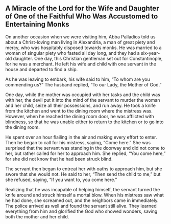 ## A Miracle of the Lord for the Wife and Daughter of One of the Faithful Who Was Accustomed to Entertaining Monks

On another occasion when we were visiting him, Abba Palladios told us about a Christ-loving man living in Alexandria, a man of great piety and mercy, who was hospitably disposed towards monks. He was married to a woman of singular piety who fasted all day long, and they had a six-year-old daughter. One day, this Christian gentleman set out for Constantinople, for he was a merchant. He left his wife and child with one servant in the house and departed to find a ship.

As he was leaving to embark, his wife said to him, “To whom are you commending us?” The husband replied, “To our Lady, the Mother of God.” 

One day, while the mother was occupied with her tasks and the child was with her, the devil put it into the mind of the servant to murder the woman and her child, seize all their possessions, and run away. He took a knife from the kitchen and went to the dining room where the mistress was. However, when he reached the dining room door, he was afflicted with blindness, so that he was unable either to return to the kitchen or to go into the dining room. 

He spent over an hour flailing in the air and making every effort to enter. Then he began to call for his mistress, saying, “Come here.” She was surprised that the servant was standing in the doorway and did not come to her, but rather called for her to approach him. She replied, “You come here,” for she did not know that he had been struck blind. 

The servant then began to entreat her with oaths to approach him, but she swore that she would not. He said to her, “Then send the child to me,” but she refused, saying, “If you want to, you come here.” 

Realizing that he was incapable of helping himself, the servant turned the knife around and struck himself a mortal blow. When his mistress saw what he had done, she screamed out, and the neighbors came in immediately. The police arrived as well and found the servant still alive. They learned everything from him and glorified the God who showed wonders, saving both the mother and her child.
